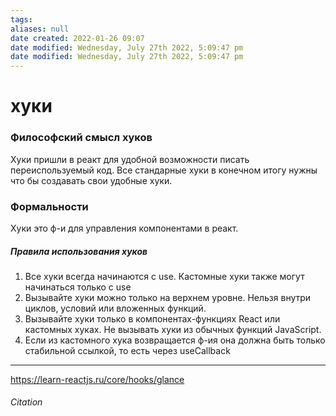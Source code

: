 ```yaml
---
tags: 
aliases: null
date created: 2022-01-26 09:07
date modified: Wednesday, July 27th 2022, 5:09:47 pm
date modified: Wednesday, July 27th 2022, 5:09:47 pm
---
```


# хуки

### Философский смысл хуков

Хуки пришли в реакт для удобной возможности писать переиспользуемый код. Все стандарные хуки в конечном итогу нужны что бы создавать свои удобные хуки.

### Формальности

Хуки это ф-и для управления компонентами в реакт.

##### Правила использования хуков

1. Все хуки всегда начинаются с use. Кастомные хуки также могут начинаться только с use
2. Вызывайте хуки можно только на верхнем уровне. Нельзя внутри циклов, условий или вложенных функций.
3. Вызывайте хуки только в компонентах-функциях React или кастомных хуках. Не вызывать хуки из обычных функций JavaScript.
4. Если из кастомного хука возвращается ф-ия она должна быть только стабильной ссылкой, то есть через useCallback
---

https://learn-reactjs.ru/core/hooks/glance

###### Citation
